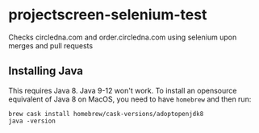 # projectscreen-selenium-test

Checks circledna.com and order.circledna.com using selenium upon merges and pull requests

## Installing Java

This requires Java 8. Java 9-12 won't work. To install an opensource equivalent of Java 8 on MacOS, you need to have `homebrew` and then run:

```
brew cask install homebrew/cask-versions/adoptopenjdk8
java -version
```
